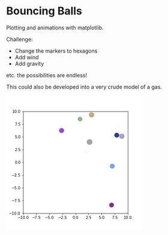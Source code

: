 # Bouncing Balls

Plotting and animations with matplotlib.

Challenge:

- Change the markers to hexagons
- Add wind
- Add gravity

etc. the possibilities are endless!

This could also be developed into a very crude model of a gas.

![AstroWelcome](bouncingBalls.gif)
